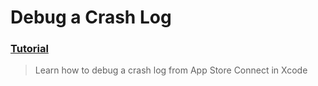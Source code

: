 # Debug a Crash Log
### [Tutorial](https://designcode.io/swiftui-advanced-handbook-debug-a-crash-log)
> Learn how to debug a crash log from App Store Connect in Xcode
